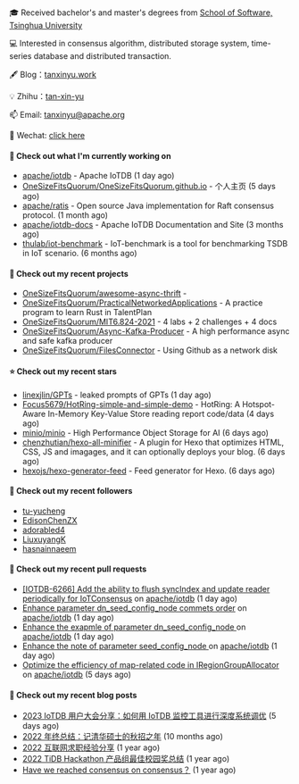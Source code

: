 🎓 Received bachelor's and master's degrees from [School of Software, Tsinghua University](https://www.thss.tsinghua.edu.cn/)

💻 Interested in consensus algorithm, distributed storage system, time-series database and distributed transaction.

🖋 Blog：[tanxinyu.work](https://tanxinyu.work)

💡 Zhihu：[tan-xin-yu](https://www.zhihu.com/people/tan-xin-yu-22)

📫 Email: [tanxinyu@apache.org](mailto:tanxinyu@apache.org)

💬 Wechat: [click here](https://github.com/LebronAl/LebronAl/issues/1)

#### 👷 Check out what I'm currently working on

- [apache/iotdb](https://github.com/apache/iotdb) - Apache IoTDB (1 day ago)
- [OneSizeFitsQuorum/OneSizeFitsQuorum.github.io](https://github.com/OneSizeFitsQuorum/OneSizeFitsQuorum.github.io) - 个人主页 (5 days ago)
- [apache/ratis](https://github.com/apache/ratis) - Open source Java implementation for Raft consensus protocol. (1 month ago)
- [apache/iotdb-docs](https://github.com/apache/iotdb-docs) - Apache IoTDB Documentation and Site (3 months ago)
- [thulab/iot-benchmark](https://github.com/thulab/iot-benchmark) - IoT-benchmark is a tool for benchmarking TSDB in IoT scenario. (6 months ago)

#### 🌱 Check out my recent projects

- [OneSizeFitsQuorum/awesome-async-thrift](https://github.com/OneSizeFitsQuorum/awesome-async-thrift) - 
- [OneSizeFitsQuorum/PracticalNetworkedApplications](https://github.com/OneSizeFitsQuorum/PracticalNetworkedApplications) - A practice program to learn Rust in TalentPlan
- [OneSizeFitsQuorum/MIT6.824-2021](https://github.com/OneSizeFitsQuorum/MIT6.824-2021) - 4 labs &#43; 2 challenges &#43; 4 docs
- [OneSizeFitsQuorum/Async-Kafka-Producer](https://github.com/OneSizeFitsQuorum/Async-Kafka-Producer) - A high performance async and safe kafka producer
- [OneSizeFitsQuorum/FilesConnector](https://github.com/OneSizeFitsQuorum/FilesConnector) - Using Github as a network disk

#### ⭐ Check out my recent stars

- [linexjlin/GPTs](https://github.com/linexjlin/GPTs) - leaked prompts of GPTs (1 day ago)
- [Focus5679/HotRing-simple-and-simple-demo](https://github.com/Focus5679/HotRing-simple-and-simple-demo) - HotRing: A Hotspot-Aware In-Memory Key-Value Store reading report code/data (4 days ago)
- [minio/minio](https://github.com/minio/minio) - High Performance Object Storage for AI (6 days ago)
- [chenzhutian/hexo-all-minifier](https://github.com/chenzhutian/hexo-all-minifier) - A plugin for Hexo that optimizes HTML, CSS, JS and imagages, and it can optionally deploys your blog. (6 days ago)
- [hexojs/hexo-generator-feed](https://github.com/hexojs/hexo-generator-feed) - Feed generator for Hexo. (6 days ago)

#### 👯 Check out my recent followers

- [tu-yucheng](https://github.com/tu-yucheng)
- [EdisonChenZX](https://github.com/EdisonChenZX)
- [adorabled4](https://github.com/adorabled4)
- [LiuxuyangK](https://github.com/LiuxuyangK)
- [hasnainnaeem](https://github.com/hasnainnaeem)

#### 🔨 Check out my recent pull requests

- [[IOTDB-6266] Add the ability to flush syncIndex and update reader periodically for IoTConsensus](https://github.com/apache/iotdb/pull/11691) on [apache/iotdb](https://github.com/apache/iotdb) (1 day ago)
- [Enhance parameter dn_seed_config_node commets order](https://github.com/apache/iotdb/pull/11687) on [apache/iotdb](https://github.com/apache/iotdb) (1 day ago)
- [Enhance the exapmle of parameter dn_seed_config_node ](https://github.com/apache/iotdb/pull/11686) on [apache/iotdb](https://github.com/apache/iotdb) (1 day ago)
- [Enhance the note of parameter seed_config_node ](https://github.com/apache/iotdb/pull/11685) on [apache/iotdb](https://github.com/apache/iotdb) (1 day ago)
- [Optimize the efficiency of map-related code in IRegionGroupAllocator](https://github.com/apache/iotdb/pull/11673) on [apache/iotdb](https://github.com/apache/iotdb) (5 days ago)

#### 📜 Check out my recent blog posts

- [2023 IoTDB 用户大会分享：如何用 IoTDB 监控工具进行深度系统调优](https://tanxinyu.work/2023-iotdb-submit/) (5 days ago)
- [2022 年终总结：记清华硕士的秋招之年](https://tanxinyu.work/2022-annual-summary/) (10 months ago)
- [2022 互联网求职经验分享](https://tanxinyu.work/2022-internet-job-hunting-experience-sharing/) (1 year ago)
- [2022 TiDB Hackathon 产品组最佳校园奖总结](https://tanxinyu.work/2022-tidb-hackathon/) (1 year ago)
- [Have we reached consensus on consensus？](https://tanxinyu.work/have-we-reached-consensus-on-consensus/) (1 year ago)
